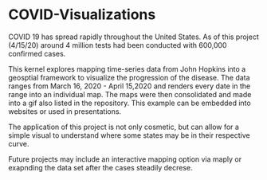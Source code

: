 # COVID-Visualizations

COVID 19 has spread rapidly throughout the United States.
As of this project (4/15/20) around 4 million tests had been conducted with 600,000 confirmed cases.

This kernel explores mapping time-series data from John Hopkins into a geosptial framework to visualize the progression of the disease.
The data ranges from March 16, 2020 - April 15,2020 and renders every date in the range into an individual map.
The maps were then consolidated and made into a gif also listed in the repository. 
This example can be embedded into websites or used in presentations. 

The application of this project is not only cosmetic, but can allow for a simple visual to understand where some states may be in their respective curve. 

Future projects may include an interactive mapping option via maply or exapnding the data set after the cases steadily decrese.
